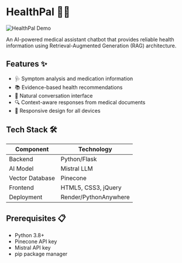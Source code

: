 # HealthPal 🤖💊

![HealthPal Demo](demo.gif) <!-- Add a demo GIF later -->

An AI-powered medical assistant chatbot that provides reliable health information using Retrieval-Augmented Generation (RAG) architecture.

## Features ✨

- 🩺 Symptom analysis and medication information
- 📚 Evidence-based health recommendations
- 💬 Natural conversation interface
- 🔍 Context-aware responses from medical documents
- 📱 Responsive design for all devices

## Tech Stack 🛠️

| Component       | Technology |
|-----------------|------------|
| Backend         | Python/Flask |
| AI Model        | Mistral LLM |
| Vector Database | Pinecone |
| Frontend        | HTML5, CSS3, jQuery |
| Deployment      | Render/PythonAnywhere |

## Prerequisites 📋

- Python 3.8+
- Pinecone API key
- Mistral API key
- pip package manager

